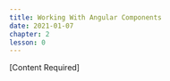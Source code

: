 ```yaml
---
title: Working With Angular Components
date: 2021-01-07
chapter: 2
lesson: 0
---
```


[Content Required]

